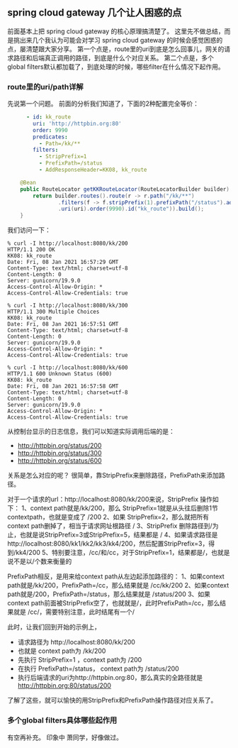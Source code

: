 ## spring cloud gateway 几个让人困惑的点

前面基本上把 spring cloud gateway 的核心原理搞清楚了。
这里先不做总结，而是挑出来几个我认为可能会对学习 spring cloud gateway 的时候会感觉困惑的点，屡清楚跟大家分享。
第一个点是，route里的uri到底是怎么回事儿，网关的请求路径和后端真正调用的路径，到底是什么个对应关系。
第二个点是，多个global filters默认都加载了，到底处理的时候，哪些filter在什么情况下起作用。

### route里的uri/path详解

先说第一个问题。
前面的分析我们知道了，下面的2种配置完全等价：
```yaml
      - id: kk_route
        uri: 'http://httpbin.org:80'
        order: 9990
        predicates:
          - Path=/kk/**
        filters:
          - StripPrefix=1
          - PrefixPath=/status
          - AddResponseHeader=KK08, kk_route
```

```java
	@Bean
	public RouteLocator getKKRouteLocator(RouteLocatorBuilder builder) {
		return builder.routes().route(r -> r.path("/kk/**")
				.filters(f -> f.stripPrefix(1).prefixPath("/status").addResponseHeader("KK08","kk_route"))
				.uri(uri).order(9990).id("kk_route")).build();
	}
```

我们访问一下：
```shell
% curl -I http://localhost:8080/kk/200
HTTP/1.1 200 OK
KK08: kk_route
Date: Fri, 08 Jan 2021 16:57:29 GMT
Content-Type: text/html; charset=utf-8
Content-Length: 0
Server: gunicorn/19.9.0
Access-Control-Allow-Origin: *
Access-Control-Allow-Credentials: true

% curl -I http://localhost:8080/kk/300
HTTP/1.1 300 Multiple Choices
KK08: kk_route
Date: Fri, 08 Jan 2021 16:57:51 GMT
Content-Type: text/html; charset=utf-8
Content-Length: 0
Server: gunicorn/19.9.0
Access-Control-Allow-Origin: *
Access-Control-Allow-Credentials: true

% curl -I http://localhost:8080/kk/600
HTTP/1.1 600 Unknown Status (600)
KK08: kk_route
Date: Fri, 08 Jan 2021 16:57:58 GMT
Content-Type: text/html; charset=utf-8
Content-Length: 0
Server: gunicorn/19.9.0
Access-Control-Allow-Origin: *
Access-Control-Allow-Credentials: true
```

从控制台显示的日志信息，我们可以知道实际调用后端的是：
- http://httpbin.org/status/200
- http://httpbin.org/status/300
- http://httpbin.org/status/600

关系是怎么对应的呢？
很简单，靠StripPrefix来删除路径，PrefixPath来添加路径。

对于一个请求的url：http://localhost:8080/kk/200来说，StripPrefix 操作如下：
1、context path就是/kk/200，那么 StripPrefix=1就是从头往后删除1节contextpath，也就是变成了 /200
2、如果 StripPrefix=2，那么就把所有context path删掉了，相当于请求网址根路径 /
3、StripPrefix 删除路径到/为止，也就是说StripPrefix=3或StripPrefix=5，结果都是 /
4、如果请求路径是http://localhost:8080/kk1/kk2/kk3/kk4/200，然后配置StripPrefix=3，得到/kk4/200
5、特别要注意，/cc/和/cc，对于StripPrefix=1，结果都是/，也就是说不是以/个数来衡量的

PrefixPath相反，是用来给context path从左边起添加路径的：
1、如果context path就是/kk/200，PrefixPath=/cc，那么结果就是 /cc/kk/200
2、如果context path就是/200，PrefixPath=/status，那么结果就是 /status/200
3、如果context path前面被StripPrefix空了，也就就是/，此时PrefixPath=/cc，那么结果就是 /cc/，需要特别注意，此时结尾有一个/

此时，让我们回到开始的示例上，
- 请求路径为 http://localhost:8080/kk/200
- 也就是 context path为 /kk/200
- 先执行 StripPrefix=1 ，context path为 /200
- 在执行 PrefixPath=/status， context path为 /status/200
- 执行后端请求的uri为http://httpbin.org:80，那么真实的全路径就是 http://httpbin.org:80/status/200

了解了这些，就可以愉快的用StripPrefix和PrefixPath操作路径对应关系了。

### 多个global filters具体哪些起作用

有空再补充。
印象中 萧同学，好像做过。


